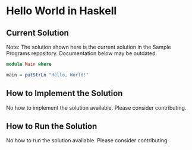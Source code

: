 # Hello World in Haskell

## Current Solution

Note: The solution shown here is the current solution in the Sample Programs repository. Documentation below may be outdated.

```Haskell
module Main where

main = putStrLn "Hello, World!"

```

## How to Implement the Solution

No how to implement the solution available. Please consider contributing.

## How to Run the Solution

No how to run the solution available. Please consider contributing.